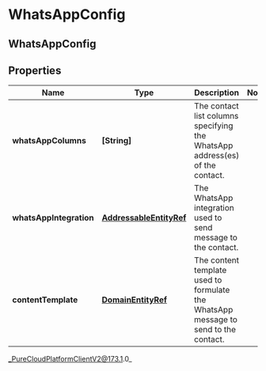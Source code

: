 # WhatsAppConfig

## WhatsAppConfig

## Properties

|Name | Type | Description | Notes|
|------------ | ------------- | ------------- | -------------|
| **whatsAppColumns** | **[String]** | The contact list columns specifying the WhatsApp address(es) of the contact. | |
| **whatsAppIntegration** | [**AddressableEntityRef**](AddressableEntityRef) | The WhatsApp integration used to send message to the contact. | |
| **contentTemplate** | [**DomainEntityRef**](DomainEntityRef) | The content template used to formulate the WhatsApp message to send to the contact. | |



_PureCloudPlatformClientV2@173.1.0_
